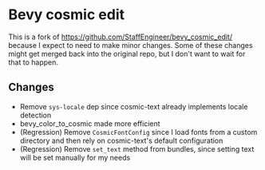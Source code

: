 # Bevy cosmic edit

This is a fork of https://github.com/StaffEngineer/bevy_cosmic_edit/ because I expect to need to make minor changes. Some of these changes might get merged back into the original repo, but I don't want to wait for that to happen.

## Changes

- Remove `sys-locale` dep since cosmic-text already implements locale detection
- bevy_color_to_cosmic made more efficient
- (Regression) Remove `CosmicFontConfig` since I load fonts from a custom directory and then rely on cosmic-text's default configuration
- (Regression) Remove `set_text` method from bundles, since setting text will be set manually for my needs
